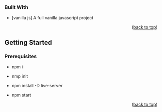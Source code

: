 ### Built With



* [vanilla js] A full vanilla javascript project


<p align="right">(<a href="#top">back to top</a>)</p>



## Getting Started



### Prerequisites


* npm i

* nmp init

* npm install -D live-server

* npm start



<p align="right">(<a href="#top">back to top</a>)</p>
